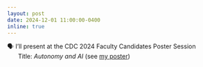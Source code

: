 ```yaml
---
layout: post
date: 2024-12-01 11:00:00-0400
inline: true
---
```



🗣 I’ll present at the CDC 2024 Faculty Candidates Poster Session <br>
&emsp;&ensp; Title: <i>Autonomy and AI</i> (see <a href='/assets/img/projects/research_poster.pdf'>my poster</a>) 
